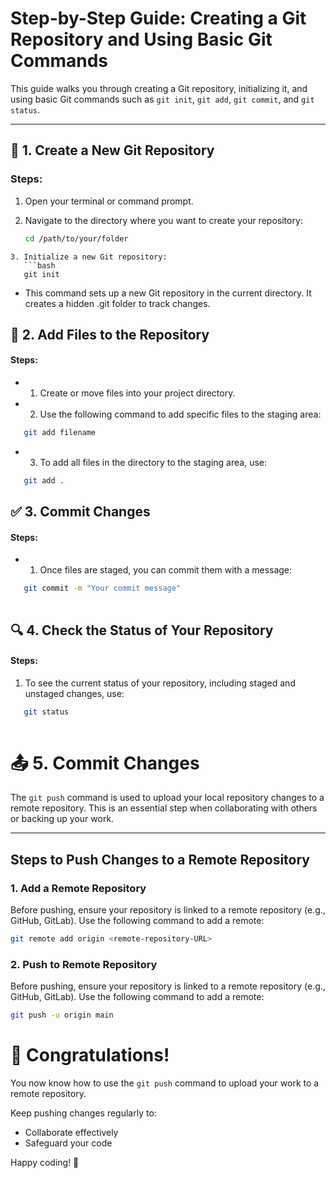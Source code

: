 # Step-by-Step Guide: Creating a Git Repository and Using Basic Git Commands

This guide walks you through creating a Git repository, initializing it, and using basic Git commands such as `git init`, `git add`, `git commit`, and `git status`.

---

## 📂 **1. Create a New Git Repository**

### **Steps:**
1. Open your terminal or command prompt.

2. Navigate to the directory where you want to create your repository:
   ```bash
   cd /path/to/your/folder
```
3. Initialize a new Git repository:
   ```bash
   git init
```
- This command sets up a new Git repository in the current directory. It creates a hidden .git folder to track changes.

## 📝 **2. Add Files to the Repository**
#### Steps:
- 1. Create or move files into your project directory.
- 2. Use the following command to add specific files to the staging area:
```bash
   git add filename 
   ```
- 3. To add all files in the directory to the staging area, use:
```bash
   git add . 
   ```
## ✅  **3. Commit Changes**
#### Steps:
- 1. Once files are staged, you can commit them with a message:
```bash
   git commit -m "Your commit message"
 
   ```
## 🔍 **4. Check the Status of Your Repository**
#### Steps:
1. To see the current status of your repository, including staged and unstaged changes, use:
```bash
   git status
 
   ```

#  📤 **5. Commit Changes**

The `git push` command is used to upload your local repository changes to a remote repository. This is an essential step when collaborating with others or backing up your work.

---

## **Steps to Push Changes to a Remote Repository**

### 1. Add a Remote Repository
Before pushing, ensure your repository is linked to a remote repository (e.g., GitHub, GitLab). Use the following command to add a remote:
```bash
git remote add origin <remote-repository-URL>
```

### 2. Push to  Remote Repository
Before pushing, ensure your repository is linked to a remote repository (e.g., GitHub, GitLab). Use the following command to add a remote:
```bash
git push -u origin main

```

# 🎉 Congratulations!

You now know how to use the `git push` command to upload your work to a remote repository. 

Keep pushing changes regularly to:
- Collaborate effectively
- Safeguard your code

Happy coding! 🚀
